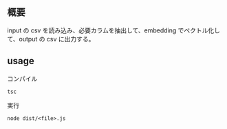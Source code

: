 ## 概要

input の csv を読み込み、必要カラムを抽出して、embedding でベクトル化して、output の csv に出力する。

## usage

コンパイル

```
tsc
```

実行

```
node dist/<file>.js
```
